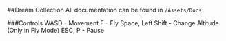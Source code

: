 ##Dream Collection
All documentation can be found in ```/Assets/Docs```

###Controls
WASD - Movement
F - Fly
Space, Left Shift - Change Altitude (Only in Fly Mode)
ESC, P - Pause

